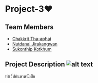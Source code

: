 # Project-3❤
## Team Members
* [Chakkrit Tha-aphai](https://www.facebook.com/zDarksoFTz)
* [Nutdanai Jirakangwan](https://www.facebook.com/profile.php?id=100000670140714)
* [Sukonthip Kotkhum](https://www.facebook.com/sukhonthip.kotkhum.5)

## Project Description ![alt text](https://www.4tp.eu/media/teams/240/bg.png "Logo Title Text 1")
ทำเว็ปค้นหาหนังสือ

